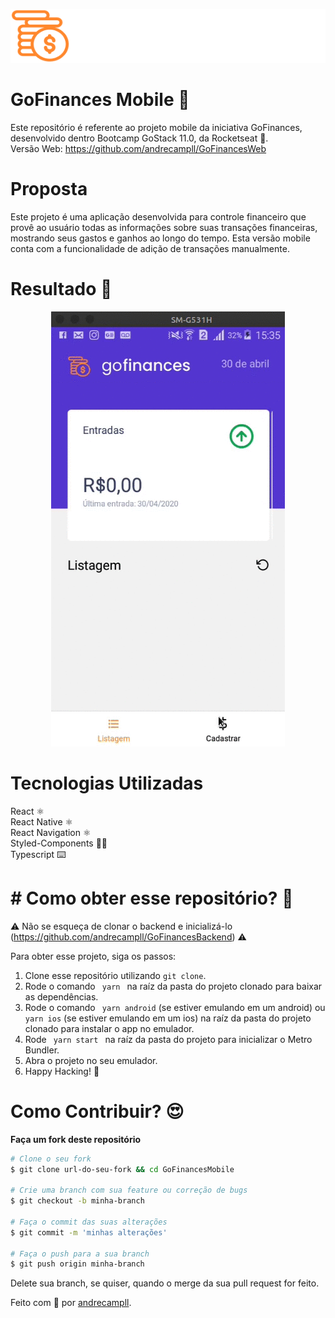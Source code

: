 <p align="center">
  <img src="/src/assets/Logo@3x.png" />
</p>

# GoFinances Mobile 💸
Este repositório é referente ao projeto mobile da iniciativa GoFinances, desenvolvido dentro Bootcamp GoStack 11.0, da Rocketseat 🚀. <br />
Versão Web: https://github.com/andrecampll/GoFinancesWeb

# Proposta
Este projeto é uma aplicação desenvolvida para controle financeiro que provê ao usuário
todas as informações sobre suas transações financeiras, mostrando seus gastos e
ganhos ao longo do tempo. Esta versão mobile conta com a funcionalidade de adição de transações manualmente.

# Resultado 🚀
<p align="center">
  <img src="Peek 2020-04-30 15-36.gif" />
</p>

# Tecnologias Utilizadas
React ⚛️ <br />
React Native ⚛️ <br />
React Navigation ⚛️ <br />
Styled-Components 💅🏻 <br />
Typescript ⌨️

# # Como obter esse repositório? 🤔
⚠️ Não se esqueça de clonar o backend e inicializá-lo (https://github.com/andrecampll/GoFinancesBackend) ⚠️

Para obter esse projeto, siga os passos:
1. Clone esse repositório utilizando <code>git clone</code>.
2. Rode o comando <code> yarn </code> na raíz da pasta do projeto clonado para baixar as dependências.
3. Rode o comando <code> yarn android</code> (se estiver emulando em um android) ou <code>yarn ios</code> (se estiver emulando em um ios) na raíz da pasta do projeto clonado para instalar o app no emulador.
4. Rode <code> yarn start </code> na raíz da pasta do projeto para inicializar o Metro Bundler.
5. Abra o projeto no seu emulador.
6. Happy Hacking! 🚀

# Como Contribuir? 😍
**Faça um fork deste repositório**

```bash
# Clone o seu fork
$ git clone url-do-seu-fork && cd GoFinancesMobile

# Crie uma branch com sua feature ou correção de bugs
$ git checkout -b minha-branch

# Faça o commit das suas alterações
$ git commit -m 'minhas alterações'

# Faça o push para a sua branch
$ git push origin minha-branch
```

Delete sua branch, se quiser, quando o merge da sua pull request for feito. <br />

Feito com 💜 por <a href="https://www.linkedin.com/in/andrecampll/" target="blank">andrecampll</a>.
